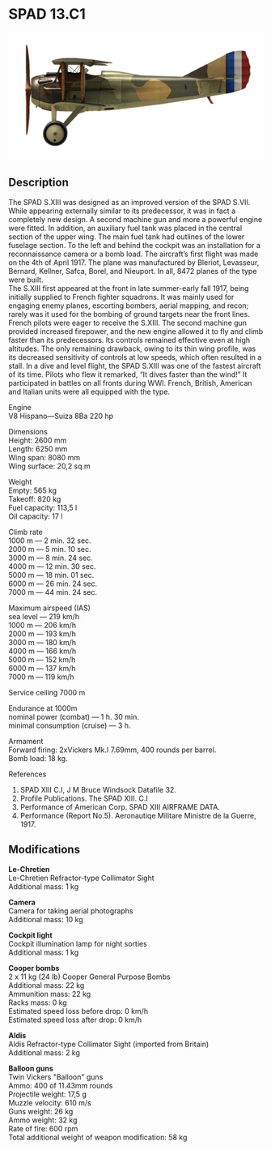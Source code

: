 # SPAD 13.C1

![spad13](../images/planes/spad13.png)

## Description

The SPAD S.XIII was designed as an improved version of the SPAD S.VII. While appearing externally similar to its predecessor, it was in fact a completely new design. A second machine gun and more a powerful engine were fitted. In addition, an auxiliary fuel tank was placed in the central section of the upper wing. The main fuel tank had outlines of the lower fuselage section. To the left and behind the cockpit was an installation for a reconnaissance camera or a bomb load. The aircraft’s first flight was made on the 4th of April 1917. The plane was manufactured by Bleriot, Levasseur, Bernard, Kellner, Safca, Borel, and Nieuport. In all, 8472 planes of the type were built.  
The S.XIII first appeared at the front in late summer-early fall 1917, being initially supplied to French fighter squadrons. It was mainly used for engaging enemy planes, escorting bombers, aerial mapping, and recon; rarely was it used for the bombing of ground targets near the front lines.  
French pilots were eager to receive the S.XIII. The second machine gun provided increased firepower, and the new engine allowed it to fly and climb faster than its predecessors. Its controls remained effective even at high altitudes. The only remaining drawback, owing to its thin wing profile, was its decreased sensitivity of controls at low speeds, which often resulted in a stall. In a dive and level flight, the SPAD S.XIII was one of the fastest aircraft of its time. Pilots who flew it remarked, “It dives faster than the wind!” It participated in battles on all fronts during WWI. French, British, American and Italian units were all equipped with the type.  
  
Engine  
V8 Hispano—Suiza 8Ba 220 hp  
  
Dimensions  
Height: 2600 mm  
Length: 6250 mm  
Wing span: 8080 mm  
Wing surface: 20,2 sq.m  
  
Weight  
Empty: 565 kg  
Takeoff: 820 kg  
Fuel capacity: 113,5 l  
Oil capacity: 17 l  
  
Climb rate  
1000 m — 2 min. 32 sec.  
2000 m — 5 min. 10 sec.  
3000 m — 8 min. 24 sec.  
4000 m — 12 min. 30 sec.  
5000 m — 18 min. 01 sec.  
6000 m — 26 min. 24 sec.  
7000 m — 44 min. 24 sec.  
  
Maximum airspeed (IAS)  
sea level — 219 km/h  
1000 m — 206 km/h  
2000 m — 193 km/h  
3000 m — 180 km/h  
4000 m — 166 km/h  
5000 m — 152 km/h  
6000 m — 137 km/h  
7000 m — 119 km/h  
  
Service ceiling 7000 m  
  
Endurance at 1000m  
nominal power (combat) — 1 h. 30 min.  
minimal consumption (cruise) — 3 h.  
  
Armament  
Forward firing:  2хVickers Mk.I 7.69mm,  400 rounds per barrel.  
Bomb load:  18 kg.  
  
References  
1) SPAD XIII C.I, J M Bruce Windsock Datafile 32.  
2) Profile Publications. The SPAD XIII. C.I  
3) Performance of American Corp. SPAD XIII AIRFRAME DATA.  
4) Performance (Report No.5). Aeronautiqe Militare  Ministre de la Guerre, 1917.

## Modifications

**Le-Chretien**  
Le-Chretien Refractor-type Collimator Sight  
Additional mass: 1 kg

**Camera**  
Camera for taking aerial photographs  
Additional mass: 10 kg

**Cockpit light**  
Cockpit illumination lamp for night sorties  
Additional mass: 1 kg

**Cooper bombs**  
2 x 11 kg (24 lb) Cooper General Purpose Bombs  
Additional mass: 22 kg  
Ammunition mass: 22 kg  
Racks mass: 0 kg  
Estimated speed loss before drop: 0 km/h  
Estimated speed loss after drop: 0 km/h

**Aldis**  
Aldis Refractor-type Collimator Sight (imported from Britain)  
Additional mass: 2 kg

**Balloon guns**  
Twin Vickers "Balloon" guns  
Ammo: 400 of 11.43mm rounds  
Projectile weight: 17,5 g  
Muzzle velocity: 610 m/s  
Guns weight: 26 kg  
Ammo weight: 32 kg  
Rate of fire: 600 rpm  
Total additional weight of weapon modification: 58 kg
